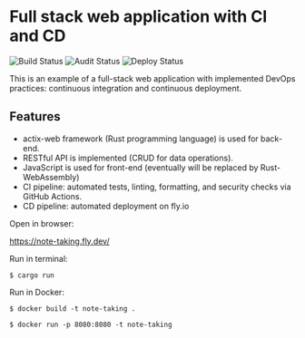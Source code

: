 # Full stack web application with CI and CD

![Build Status](https://github.com/wddler/note-taking-rs/actions/workflows/ci-build.yml/badge.svg) ![Audit Status](https://github.com/wddler/note-taking-rs/actions/workflows/security.yml/badge.svg) ![Deploy Status](https://github.com/wddler/note-taking-rs/actions/workflows/fly.yml/badge.svg)

This is an example of a full-stack web application with implemented DevOps practices: continuous integration and continuous deployment.

## Features

- actix-web framework (Rust programming language) is used for back-end.
- RESTful API is implemented (CRUD for data operations).
- JavaScript is used for front-end (eventually will be replaced by Rust-WebAssembly)
- CI pipeline: automated tests, linting, formatting, and security checks via GitHub Actions.
- CD pipeline: automated deployment on fly.io

Open in browser:

<https://note-taking.fly.dev/>

Run in terminal:

`$ cargo run`

Run in Docker:

`$ docker build -t note-taking .`

`$ docker run -p 8080:8080 -t note-taking`
